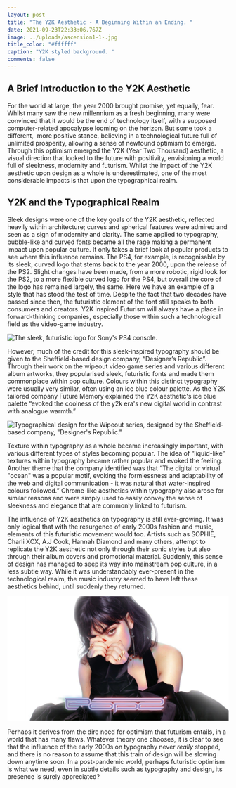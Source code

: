 ```yaml
---
layout: post
title: "The Y2K Aesthetic - A Beginning Within an Ending. "
date: 2021-09-23T22:33:06.767Z
image: ../uploads/ascension1-1-.jpg
title_color: "#ffffff"
caption: "Y2K styled background. "
comments: false
---
```

<!--StartFragment-->

## A Brief Introduction to the Y2K Aesthetic

For the world at large, the year 2000 brought promise, yet equally, fear. Whilst many saw the new millennium as a fresh beginning, many were convinced that it would be the end of technology itself, with a supposed computer-related apocalypse looming on the horizon. But some took a different,  more positive stance, believing in a technological future full of unlimited prosperity, allowing a sense of newfound optimism to emerge. Through this optimism emerged the Y2K (Year Two Thousand) aesthetic, a visual direction that looked to the future with positivity, envisioning a world full of sleekness, modernity and futurism. Whilst the impact of the Y2K aesthetic upon design as a whole is underestimated, one of the most considerable impacts is that upon the typographical realm. 

## Y2K and the Typographical Realm

Sleek designs were one of the key goals of the Y2K aesthetic, reflected heavily within architecture; curves and spherical features were admired and seen as a sign of modernity and clarity. The same applied to typography, bubble-like and curved fonts became all the rage making a permanent impact upon popular culture. It only takes a brief look at popular products to see where this influence remains. The PS4, for example, is recognisable by its sleek, curved logo that stems back to the year 2000, upon the release of the PS2. Slight changes have been made, from a more robotic, rigid look for the PS2, to a more flexible curved logo for the PS4, but overall the core of the logo has remained largely, the same. Here we have an example of a style that has stood the test of time. Despite the fact that two decades have passed since then, the futuristic element of the font still speaks to both consumers and creators. Y2K inspired Futurism will always have a place in forward-thinking companies, especially those within such a technological field as the video-game industry.



![The sleek, futuristic logo for Sony's PS4 console.](https://www.nicepng.com/png/full/6-67562_playstation-4-logo-ps4-logo-playstation-4-logo.png "The sleek, futuristic logo for Sony's PS4 console.")



However, much of the credit for this sleek-inspired typography should be given to the Sheffield-based design company, “Designer’s Republic”. Through their work on the wipeout video game series and various different album artworks, they popularised sleek, futuristic fonts and made them commonplace within pop culture. Colours within this distinct typography were usually very similar, often using an ice blue colour palette. As the Y2K tailored company Future Memory explained the Y2K aesthetic's ice blue palette “evoked the coolness of the y2k era's new digital world in contrast with analogue warmth.” 



![Typographical design for the Wipeout series, designed by the Sheffield-based company, "Designer's Republic."](https://pbs.twimg.com/media/D0St8VLVsAEXTio.jpg "Typographical design for the Wipeout series, designed by the Sheffield-based company, \"Designer's Republic.\"")



Texture within typography as a whole became increasingly important, with various different types of styles becoming popular. The idea of “liquid-like” textures within typography became rather popular and evoked the feeling. Another theme that the company identified was that “The digital or virtual "ocean" was a popular motif, evoking the formlessness and adaptability of the web and digital communication - it was natural that water-inspired colours followed.” Chrome-like aesthetics within typography also arose for similar reasons and were simply used to easily convey the sense of sleekness and elegance that are commonly linked to futurism.

The influence of Y2K aesthetics on typography is still ever-growing. It was only logical that with the resurgence of early 2000s fashion and music, elements of this futuristic movement would too. Artists such as SOPHIE, Charli XCX, A.J Cook, Hannah Diamond and many others, attempt to replicate the Y2K aesthetic not only through their sonic styles but also through their album covers and promotional material. Suddenly, this sense of design has managed to seep its way into mainstream pop culture, in a less subtle way. While it was understandably ever-present in the technological realm, the music industry seemed to have left these aesthetics behind, until suddenly they returned. 



![Charli XCX's album cover for Pop 2, both the music and graphical design elements were heavily inspired by the Y2K era. ](../uploads/259517.jpg "Charli XCX's album cover for Pop 2, both the music and graphical design elements were heavily inspired by the Y2K era.")



Perhaps it derives from the dire need for optimism that futurism entails, in a world that has many flaws. Whatever theory one chooses, it is clear to see that the influence of the early 2000s on typography never *really* stopped, and there is no reason to assume that this train of design will be slowing down anytime soon. In a post-pandemic world, perhaps futuristic optimism is what we need, even in subtle details such as typography and design, its presence is surely appreciated?

<!--EndFragment-->